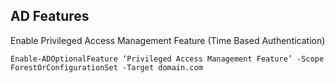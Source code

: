 ## AD Features
Enable Privileged Access Management Feature (Time Based Authentication)
```
Enable-ADOptionalFeature ‘Privileged Access Management Feature’ -Scope ForestOrConfigurationSet -Target domain.com
```
